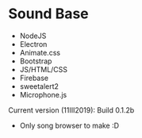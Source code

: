 # Sound Base 
 - NodeJS
 - Electron
 - Animate.css
 - Bootstrap
 - JS/HTML/CSS
 - Firebase
 - sweetalert2
 - Microphone.js

Current version (11III2019):
Build 0.1.2b

 - Only song browser to make :D
 
 
